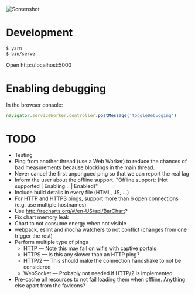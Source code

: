 ![Screenshot](https://raw.github.com/frosas/lag/master/screenshot.png)

# Development

```bash
$ yarn
$ bin/server
```

Open http://localhost:5000

# Enabling debugging

In the browser console:

```js
navigator.serviceWorker.controller.postMessage('toggleDebugging')
```

# TODO

- Testing
- Ping from another thread (use a Web Worker) to reduce the chances of bad 
  measurements because blockings in the main thread.
- Never cancel the first unpongued ping so that we can report the real lag 
- Inform the user about the offline support. "Offline support: (Not supported | 
  Enabling... | Enabled)"
- Include build details in every file (HTML, JS, ...)
- For HTTP and HTTPS pings, support more than 6 open connections (e.g. use 
  multiple hostnames)
- Use http://recharts.org/#/en-US/api/BarChart?
- Fix chart memory leak
- Chart to not consume energy when not visible
- webpack, eslint and mocha watchers to not conflict (changes from one trigger 
  the rest)
- Perform multiple type of pings
  - HTTP — Note this may fail on wifis with captive portals
  - HTTPS — Is this any slower than an HTTP ping?
  - HTTP/2 — This should make the connection handshake to not be considered
  - WebSocket — Probably not needed if HTTP/2 is implemented
- Pre-cache all resources to not fail loading them when offline. Anything else 
  apart from the favicons?